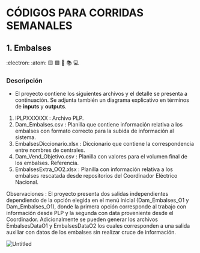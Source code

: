 # CÓDIGOS PARA CORRIDAS SEMANALES

## 1. Embalses 

:electron: :atom: :yellow_square: :green_square: :satellite: :books: :computer:

### Descripción 

- El proyecto contiene los siguientes archivos y el detalle se presenta a continuación. Se adjunta también un diagrama explicativo en términos de __inputs__ y __outputs__.
1. IPLPXXXXXX : Archivo PLP.
2. Dam_Embalses.csv : Planilla que contiene información relativa a los embalses con formato correcto para la subida de información al sistema. 
3. EmbalsesDiccionario.xlsx : Diccionario que contiene la correspondencia entre nombres de centrales.
4. Dam_Vend_Objetivo.csv : Planilla con valores para el volumen final de los embalses. Referencia.
5. EmbalsesExtra_OO2.xlsx : Planilla con información relativa a los embalses rescatada desde repositorios del Coordinador Eléctrico Nacional.

Observaciones : El proyecto presenta dos salidas independientes dependiendo de la opción elegida en el menú inicial (Dam_Embalses_O1 y Dam_Embalses_O1), donde la primera opción corresponde al trabajo con información desde PLP y la segunda con data proveniente desde el Coordinador. Adicionalmente se pueden generar los archivos EmbalsesDataO1 y EmbalsesDataO2 los cuales corresponden a una salida auxiliar con datos de los embalses sin realizar cruce de información.

![Untitled](https://user-images.githubusercontent.com/20529092/214553942-d8a0e664-5776-47f9-8624-92b22ed5aa84.png)

